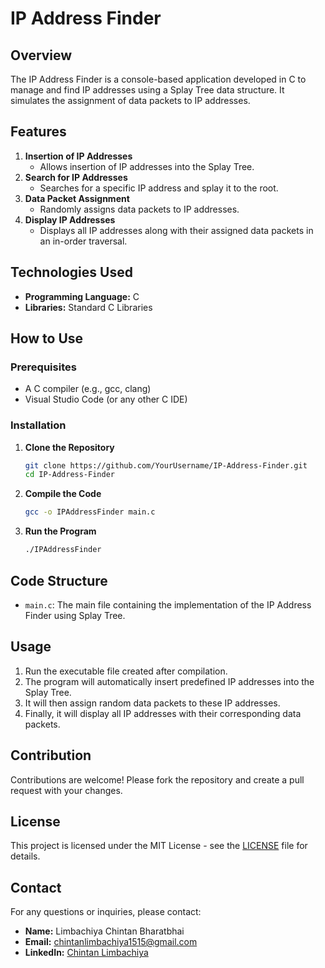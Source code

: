 # IP Address Finder

## Overview

The IP Address Finder is a console-based application developed in C to manage and find IP addresses using a Splay Tree data structure. It simulates the assignment of data packets to IP addresses.

## Features

1. **Insertion of IP Addresses**
    - Allows insertion of IP addresses into the Splay Tree.
2. **Search for IP Addresses**
    - Searches for a specific IP address and splay it to the root.
3. **Data Packet Assignment**
    - Randomly assigns data packets to IP addresses.
4. **Display IP Addresses**
    - Displays all IP addresses along with their assigned data packets in an in-order traversal.

## Technologies Used

- **Programming Language:** C
- **Libraries:** Standard C Libraries

## How to Use

### Prerequisites

- A C compiler (e.g., gcc, clang)
- Visual Studio Code (or any other C IDE)

### Installation

1. **Clone the Repository**
    ```bash
    git clone https://github.com/YourUsername/IP-Address-Finder.git
    cd IP-Address-Finder
    ```

2. **Compile the Code**
    ```bash
    gcc -o IPAddressFinder main.c
    ```

3. **Run the Program**
    ```bash
    ./IPAddressFinder
    ```

## Code Structure

- `main.c`: The main file containing the implementation of the IP Address Finder using Splay Tree.

## Usage

1. Run the executable file created after compilation.
2. The program will automatically insert predefined IP addresses into the Splay Tree.
3. It will then assign random data packets to these IP addresses.
4. Finally, it will display all IP addresses with their corresponding data packets.

## Contribution

Contributions are welcome! Please fork the repository and create a pull request with your changes.

## License

This project is licensed under the MIT License - see the [LICENSE](LICENSE) file for details.

## Contact

For any questions or inquiries, please contact:
- **Name:** Limbachiya Chintan Bharatbhai
- **Email:** chintanlimbachiya1515@gmail.com
- **LinkedIn:** [Chintan Limbachiya](https://www.linkedin.com/in/chintan-limbachiya/)
